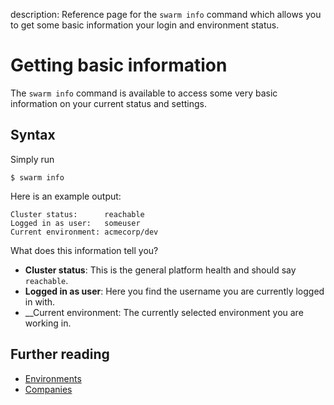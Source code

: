 description: Reference page for the `swarm info` command which allows you to get some basic information your login and environment status.

# Getting basic information

The `swarm info` command is available to access some very basic information on your current status and settings.

## Syntax

Simply run

    $ swarm info

Here is an example output:

    Cluster status:      reachable
    Logged in as user:   someuser
    Current environment: acmecorp/dev

What does this information tell you?

* __Cluster status__: This is the general platform health and should say `reachable`.
* __Logged in as user__: Here you find the username you are currently logged in with.
* __Current environment: The currently selected environment you are working in.

## Further reading

* [Environments](../env/)
* [Companies](../companies/)
